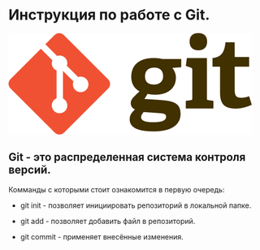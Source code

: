 # Инструкция по работе с Git.

![Git Logo](Git-logo.png)



## Git - это распределенная система контроля версий.

Комманды с которыми стоит ознакомится в первую очередь:

* git init - позволяет инициировать репозиторий в локальной папке.

* git add - позволяет добавить файл в репозиторий.

* git commit - применяет внесённые изменения.